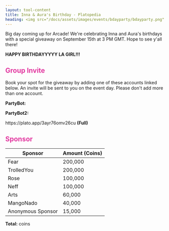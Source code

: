 ```yaml
---
layout: tool-content
title: Inna & Aura's Birthday - Platopedia
heading: <img src="/docs/assets/images/events/bdayparty/bdayparty.png" />&nbsp;Inna & Aura's Birthday
---
```


<style>
h2                    { color:#E239A0 !important }
h4                    { color:#008080 !important;font-size:var(--unit-text-B) !important }
.syotimer-cell__value { border-color:#E239A0 !important }
.syotimer-cell__unit  { color:#E239A0 }
</style>

<div class="linebreak"></div>

<div class="content-image" data-url="/docs/assets/images/events/bdayparty/bdayparty.png" data-width="690px" data-label=""></div>

Big day coming up for Arcade! We're celebrating Inna and Aura's birthdays with a special giveaway on September 15th at 3 PM GMT. Hope to see y'all there!

<div class="linebreak"></div>

<div class="content-countdown text-center" data-datetime="2024-09-15T15:00:00+00:00"><b>HAPPY BIRTHDAYYYYY LA GIRL!!!</b></div>

<div class="linebreak"></div>

## Group Invite

Book your spot for the giveaway by adding one of these accounts linked below. An invite will be sent to you on the event day. Please don't add more than one account.

<p><strong>PartyBot:</strong></p>

<span class="content-link" data-url="https://plato.app/29zw3mw2s0ro7" data-text="" data-copy="true"></span>

<div class="linebreak"></div>

<p><strong>PartyBot2:</strong></p>

<p>https://plato.app/3ayr76omv26cu <strong>(Full)</strong></p>

<div class="linebreak"></div>

## Sponsor

<table id="sponsors" class="table table-bordered">
    <thead>
        <tr>
            <th class="w-50">Sponsor</th>
            <th class="w-50">Amount (Coins)</th>
        </tr>
    </thead>
    <tbody>
        <tr>
            <td>Fear</td>
            <td>200,000</td>
        </tr>
        <tr>
            <td>TrolledYou</td>
            <td>200,000</td>
        </tr>
        <tr>
            <td>Rose</td>
            <td>100,000</td>
        </tr>
        <tr>
            <td>Neff</td>
            <td>100,000</td>
        </tr>
        <tr>
            <td>Arts</td>
            <td>60,000</td>
        </tr>
        <tr>
            <td>MangoNado</td>
            <td>40,000</td>
        </tr>
        <tr>
            <td>Anonymous Sponsor</td>
            <td>15,000</td>
        </tr>
    </tbody>
</table>

<div class="linebreak"></div>

<p class="text-center"><b>Total:</b> <span class="content-custom" data-code="$('#sponsors tbody tr td:nth-child(2)').total()"></span> coins</p>

<div class="linebreak"></div>
